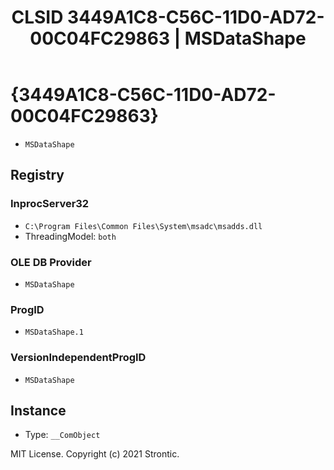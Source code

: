 ﻿---
title: "CLSID 3449A1C8-C56C-11D0-AD72-00C04FC29863 | MSDataShape"
excerpt: What is COM-Object CLSID 3449A1C8-C56C-11D0-AD72-00C04FC29863?
---

# {3449A1C8-C56C-11D0-AD72-00C04FC29863}

* `MSDataShape`

## Registry


### InprocServer32

* `C:\Program Files\Common Files\System\msadc\msadds.dll`
* ThreadingModel: `both`

### OLE DB Provider

* `MSDataShape`

### ProgID

* `MSDataShape.1`

### VersionIndependentProgID

* `MSDataShape`

## Instance

* Type: `__ComObject`

MIT License. Copyright (c) 2021 Strontic.


